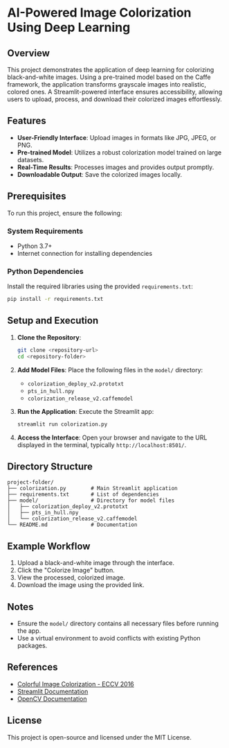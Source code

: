 # AI-Powered Image Colorization Using Deep Learning

## Overview
This project demonstrates the application of deep learning for colorizing black-and-white images. Using a pre-trained model based on the Caffe framework, the application transforms grayscale images into realistic, colored ones. A Streamlit-powered interface ensures accessibility, allowing users to upload, process, and download their colorized images effortlessly.

## Features
- **User-Friendly Interface**: Upload images in formats like JPG, JPEG, or PNG.
- **Pre-trained Model**: Utilizes a robust colorization model trained on large datasets.
- **Real-Time Results**: Processes images and provides output promptly.
- **Downloadable Output**: Save the colorized images locally.

## Prerequisites
To run this project, ensure the following:

### System Requirements
- Python 3.7+
- Internet connection for installing dependencies

### Python Dependencies
Install the required libraries using the provided `requirements.txt`:
```bash
pip install -r requirements.txt
```

## Setup and Execution
1. **Clone the Repository**:
   ```bash
   git clone <repository-url>
   cd <repository-folder>
   ```

2. **Add Model Files**:
   Place the following files in the `model/` directory:
   - `colorization_deploy_v2.prototxt`
   - `pts_in_hull.npy`
   - `colorization_release_v2.caffemodel`

3. **Run the Application**:
   Execute the Streamlit app:
   ```bash
   streamlit run colorization.py
   ```

4. **Access the Interface**:
   Open your browser and navigate to the URL displayed in the terminal, typically `http://localhost:8501/`.

## Directory Structure
```plaintext
project-folder/
├── colorization.py        # Main Streamlit application
├── requirements.txt       # List of dependencies
├── model/                 # Directory for model files
│   ├── colorization_deploy_v2.prototxt
│   ├── pts_in_hull.npy
│   └── colorization_release_v2.caffemodel
└── README.md              # Documentation
```

## Example Workflow
1. Upload a black-and-white image through the interface.
2. Click the "Colorize Image" button.
3. View the processed, colorized image.
4. Download the image using the provided link.

## Notes
- Ensure the `model/` directory contains all necessary files before running the app.
- Use a virtual environment to avoid conflicts with existing Python packages.

## References
- [Colorful Image Colorization - ECCV 2016](https://arxiv.org/abs/1603.08511)
- [Streamlit Documentation](https://docs.streamlit.io/)
- [OpenCV Documentation](https://docs.opencv.org/)

## License
This project is open-source and licensed under the MIT License.

